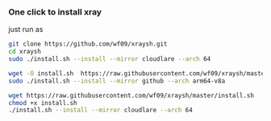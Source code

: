 ### One click to install xray

just run as 

```bash
git clone https://github.com/wf09/xraysh.git
cd xraysh
sudo ./install.sh --install --mirror cloudlare --arch 64
```

```bash
wget -O install.sh  https://raw.githubusercontent.com/wf09/xraysh/master/install.sh && chmod +x install.sh
sudo ./install.sh --install --mirror github --arch arm64-v8a

```

```bash
wget https://raw.githubusercontent.com/wf09/xraysh/master/install.sh 
chmod +x install.sh
./install.sh --install --mirror cloudlare --arch 64
```

